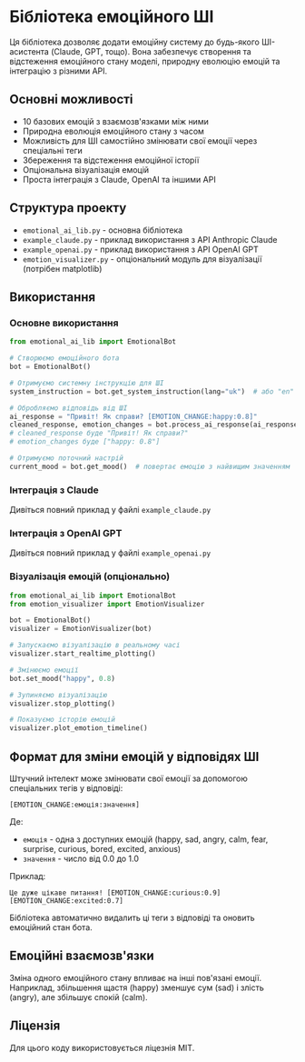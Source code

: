 # Бібліотека емоційного ШІ

Ця бібліотека дозволяє додати емоційну систему до будь-якого ШІ-асистента (Claude, GPT, тощо). Вона забезпечує створення та відстеження емоційного стану моделі, природну еволюцію емоцій та інтеграцію з різними API.

## Основні можливості

- 10 базових емоцій з взаємозв'язками між ними
- Природна еволюція емоційного стану з часом
- Можливість для ШІ самостійно змінювати свої емоції через спеціальні теги
- Збереження та відстеження емоційної історії
- Опціональна візуалізація емоцій
- Проста інтеграція з Claude, OpenAI та іншими API

## Структура проекту

- `emotional_ai_lib.py` - основна бібліотека
- `example_claude.py` - приклад використання з API Anthropic Claude
- `example_openai.py` - приклад використання з API OpenAI GPT
- `emotion_visualizer.py` - опціональний модуль для візуалізації (потрібен matplotlib)

## Використання

### Основне використання

```python
from emotional_ai_lib import EmotionalBot

# Створюємо емоційного бота
bot = EmotionalBot()

# Отримуємо системну інструкцію для ШІ
system_instruction = bot.get_system_instruction(lang="uk")  # або "en" для англійської

# Обробляємо відповідь від ШІ
ai_response = "Привіт! Як справи? [EMOTION_CHANGE:happy:0.8]"
cleaned_response, emotion_changes = bot.process_ai_response(ai_response)
# cleaned_response буде "Привіт! Як справи?"
# emotion_changes буде ["happy: 0.8"]

# Отримуємо поточний настрій
current_mood = bot.get_mood()  # повертає емоцію з найвищим значенням
```

### Інтеграція з Claude

Дивіться повний приклад у файлі `example_claude.py`

### Інтеграція з OpenAI GPT

Дивіться повний приклад у файлі `example_openai.py`

### Візуалізація емоцій (опціонально)

```python
from emotional_ai_lib import EmotionalBot
from emotion_visualizer import EmotionVisualizer

bot = EmotionalBot()
visualizer = EmotionVisualizer(bot)

# Запускаємо візуалізацію в реальному часі
visualizer.start_realtime_plotting()

# Змінюємо емоції
bot.set_mood("happy", 0.8)

# Зупиняємо візуалізацію
visualizer.stop_plotting()

# Показуємо історію емоцій
visualizer.plot_emotion_timeline()
```

## Формат для зміни емоцій у відповідях ШІ

Штучний інтелект може змінювати свої емоції за допомогою спеціальних тегів у відповіді:

```
[EMOTION_CHANGE:емоція:значення]
```

Де:
- `емоція` - одна з доступних емоцій (happy, sad, angry, calm, fear, surprise, curious, bored, excited, anxious)
- `значення` - число від 0.0 до 1.0

Приклад:
```
Це дуже цікаве питання! [EMOTION_CHANGE:curious:0.9][EMOTION_CHANGE:excited:0.7]
```

Бібліотека автоматично видалить ці теги з відповіді та оновить емоційний стан бота.

## Емоційні взаємозв'язки

Зміна одного емоційного стану впливає на інші пов'язані емоції. Наприклад, збільшення щастя (happy) зменшує сум (sad) і злість (angry), але збільшує спокій (calm).

## Ліцензія

Для цього коду використовується ліцезнія MIT.